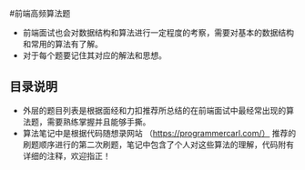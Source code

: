 #前端高频算法题
- 前端面试也会对数据结构和算法进行一定程度的考察，需要对基本的数据结构和常用的算法有了解。
- 对于每个题要记住其对应的解法和思想。

## 目录说明
- 外层的题目列表是根据面经和力扣推荐所总结的在前端面试中最经常出现的算法题，需要熟练掌握并且能够手撕。
- 算法笔记中是根据代码随想录网站 （https://programmercarl.com/） 推荐的刷题顺序进行的第二次刷题，笔记中包含了个人对这些算法的理解，代码附有详细的注释，欢迎指正！
